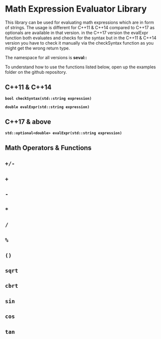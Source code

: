 # Math Expression Evaluator Library

This library can be used for evaluating math expressions which are in form of strings. The usage is different for C++11 & C++14 compared to C++17 as optionals are available in that version. in the C++17 version the evalExpr function both evaluates and checks for the syntax but in the C++11 & C++14 version you have to check it manually via the checkSyntax function as you might get the wrong return type.

The namespace for all versions is **seval::**

To understand how to use the functions listed below, open up the examples folder on the github repository.

## C++11 & C++14

**`bool checkSyntax(std::string expression)`**

**`double evalExpr(std::string expression)`**

## C++17 & above

**`std::optional<double> evalExpr(std::string expression)`**

## Math Operators & Functions
 ## `+/-`
 ## `+`
 ## `-`
 ## `*`
 ## `/`
 ## `%`
 ## `()`
 ## `sqrt`
 ## `cbrt`
 ## `sin`
 ## `cos`
 ## `tan`
